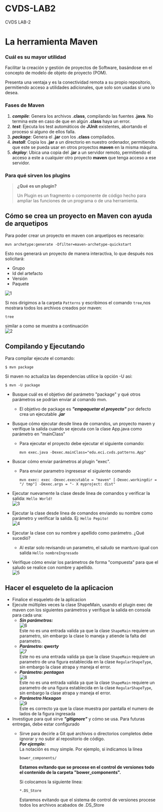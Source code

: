 # CVDS-LAB2
CVDS LAB-2

# **La herramienta Maven**

### Cuál es su mayor utilidad

Facilitar la creación y gestión de proyectos de Software, basándose en el concepto de modelo de objeto de proyecto (POM).

Presenta una ventaja y es la conectividad remota a su propio repositorio, permitiendo acceso a utilidades adicionales, que solo son usadas si uno lo desea.

### Fases de Maven

 1. **_compile_**: Genera los archivos __.class__, compilando las fuentes __.java__. No termina este en caso de que en algún __.class__ haya un error.
 2. **_test_**: Ejecuta los test automáticos de **JUnit** existentes, abortando el proceso si alguno de ellos falla.
 3. **_package_**: Genera el **.jar** con los **.class** compilados.
 4. **_install_**: Copia los **.jar** a un directorio en nuestro ordenador, permitiendo que este se pueda usar en otros proyectos **maven** en la misma máquina.
 5. **_deploy_**: Ubica una copia del **.jar** a un servidor remoto, permitiendo el acceso a este a cualquier otro proyecto **maven** que tenga acceso a ese servidor.

### Para qué sirven los plugins

> **¿Qué es un plugin?**
> 
> Un Plugin es un fragmento o componente de código hecho para ampliar las funciones de un programa o de una herramienta.

## Cómo se crea un proyecto en Maven con ayuda de arquetipos

Para poder crear un proyecto en maven con arquetipos es necesario:

```
mvn archetype:generate -Dfilter=maven-archetype-quickstart 
```
Esto nos generará un proyecto de manera interactiva, lo que después nos solicitará:

- Grupo
- Id del artefacto
- Versión
- Paquete

![1](https://github.com/Rincon10/CVDS-LAB2/blob/master/resources/archetypeConfiguration.jpg)

Si nos dirigimos a la carpeta ```Patterns``` y escribimos el comando ```tree```,nos mostrara todos los archivos creados por maven:

```
tree
```
similar a como se muestra a continuación \
![2](https://github.com/Rincon10/CVDS-LAB2/blob/master/resources/tree.jpg)

## Compilando y Ejecutando
Para compilar ejecute el comando:
```
$ mvn package
```
Si maven no actualiza las dependencias utilice la opción -U asi:
```
$ mvn -U package
```
* Busque cuál es el objetivo del parámetro "package" y qué otros parámetros se podrían enviar al comando mvn.
   * El objetivo de package es ***"empaquetar el proyecto"*** por defecto crea un ejecutable ***.jar***


* Busque cómo ejecutar desde línea de comandos, un proyecto maven y verifique la salida cuando se ejecuta con la clase App.java como parámetro en "mainClass"
   * Para ejecutar el proyecto debe ejecutar el siguiente comando:
      ```
      mvn exec.java -Dexec.mainClass="edu.eci.cvds.patterns.App"
      ```

* Buscar cómo enviar parámetros al plugin "exec".
   * Para enviar parametro ingresesar el siguiente comando 
      ```
      mvn exec: exec -Dexec.executable = "maven" [-Dexec.workingdir = "/ tmp"] -Dexec.args = "- X myproject: dist"
      ```


* Ejecutar nuevamente la clase desde línea de comandos y verificar la salida: ```Hello World!``` \
   ![3](https://github.com/Rincon10/CVDS-LAB2/blob/master/resources/ejecuantandoApp.jpg)
* Ejecutar la clase desde línea de comandos enviando su nombre como parámetro y verificar la salida. Ej: ```Hello Pepito!``` \
   ![4](https://github.com/Rincon10/CVDS-LAB2/blob/master/resources/ejecutandoApp1Param.jpg) 
* Ejecutar la clase con su nombre y apellido como parámetro. ¿Qué sucedió?
   * Al estar solo revisando un parametro, el saludo se mantuvo igual con salida ```Hello nombreIngresado```

* Verifique cómo enviar los parámetros de forma "compuesta" para que el saludo se realice con nombre y apellido. \
   ![5](https://github.com/Rincon10/CVDS-LAB2/blob/master/resources/ejecutandoApp2Param.jpg) 

## Hacer el esqueleto de la aplicacion
* Finalice el esqueleto de la aplicacion
* Ejecute múltiples veces la clase ShapeMain, usando el plugin exec de maven con los siguientes parámetros y verifique la salida en consola para cada una:
   * ***Sin parámetros:***  \
      ![6](https://github.com/Rincon10/CVDS-LAB2/blob/master/resources/ejecucionSinParam.jpg)  \
      Este no es una entrada valida ya que la clase ```ShapeMain``` requiere un parametro, sin embargo la clase lo maneja y atiende la falta del parametro.
   * ***Parámetro: qwerty***  \
      ![7](https://github.com/Rincon10/CVDS-LAB2/blob/master/resources/ejecucionParamQuerty.jpg)   \
      Este no es una entrada valida ya que la clase ```ShapeMain``` requiere un parametro de una figura establecida en la clase ```RegularShapeType```, sin embargo la clase atrapa y maneja el error.
   * ***Parámetro: pentagon***  \
      ![8](https://github.com/Rincon10/CVDS-LAB2/blob/master/resources/ejecucionParampentagon.jpg)   \
      Este no es una entrada valida ya que la clase ```ShapeMain``` requiere un parametro de una figura establecida en la clase ```RegularShapeType```, sin embargo la clase atrapa y maneja el error. 
   * ***Parámetro Hexagon***  \
      ![9](https://github.com/Rincon10/CVDS-LAB2/blob/master/resources/ejecucionParamHexagon.jpg)   \
      Este es correcto ya que la clase muestra por pantalla el numero de lados de la figura ingresada
 * Investigue para qué sirve ***"gitignore"*** y cómo se usa. Para futuras entregas, debe estar configurado
   * Sirve para decirle a Git qué archivos o directorios completos debe ignorar y no subir al repositorio de código. \
    ***Por ejemplo:*** \
    La notación es muy simple. Por ejemplo, si indicamos la línea
      ```
      bower_components/
      ```
      **Estamos evitando que se procese en el control de versiones todo el contenido de la carpeta "bower_components".**

      Si colocamos la siguiente línea:
      ```
      *.DS_Store
      ```

     Estaremos evitando que el sistema de control de versiones procese todos los archivos acabados de .DS_Store







